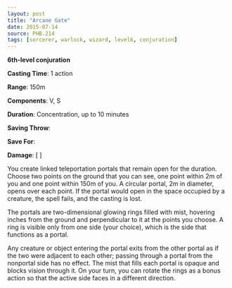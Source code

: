 ```yaml
---
layout: post
title: "Arcane Gate"
date: 2015-07-14
source: PHB.214
tags: [sorcerer, warlock, wizard, level6, conjuration]
---
```


**6th-level conjuration**

**Casting Time**: 1 action

**Range**: 150m

**Components**: V, S

**Duration**: Concentration, up to 10 minutes

**Saving Throw**:

**Save For**:

**Damage**: [ ]

You create linked teleportation portals that remain open for the duration. Choose two points on the ground that you can see, one point within 2m of you and one point within 150m of you. A circular portal, 2m in diameter, opens over each point. If the portal would open in the space occupied by a creature, the spell fails, and the casting is lost.

The portals are two-dimensional glowing rings filled with mist, hovering inches from the ground and perpendicular to it at the points you choose. A ring is visible only from one side (your choice), which is the side that functions as a portal.

Any creature or object entering the portal exits from the other portal as if the two were adjacent to each other; passing through a portal from the nonportal side has no effect. The mist that fills each portal is opaque and blocks vision through it. On your turn, you can rotate the rings as a bonus action so that the active side faces in a different direction.
